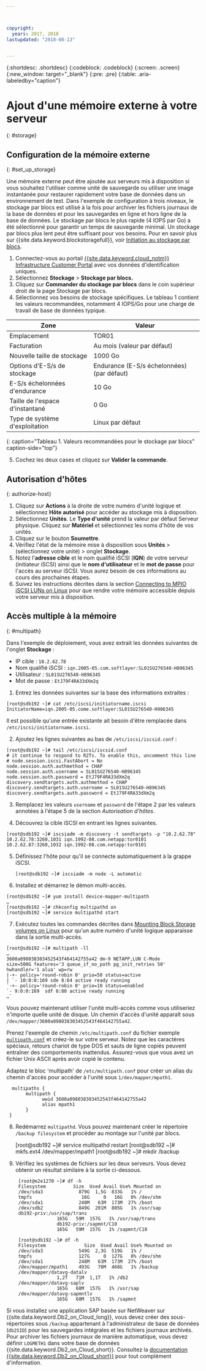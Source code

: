 ```yaml
---



copyright:
  years: 2017, 2018
lastupdated: "2018-08-13"


---
```


{:shortdesc: .shortdesc}
{:codeblock: .codeblock}
{:screen: .screen}
{:new_window: target="_blank"}
{:pre: .pre}
{:table: .aria-labeledby="caption"}

# Ajout d'une mémoire externe à votre serveur
{: #storage}

## Configuration de la mémoire externe
{: #set_up_storage}

Une mémoire externe peut être ajoutée aux serveurs mis à disposition si vous souhaitez l'utiliser comme unité de sauvegarde ou utiliser une image instantanée pour restaurer rapidement votre base de données dans un environnement de test. Dans l'exemple de configuration à trois niveaux, le stockage par blocs est utilisé à la fois pour archiver les fichiers journaux de la base de données et pour les sauvegardes en ligne et hors ligne de la base de données. Le stockage par blocs le plus rapide (4 IOPS par Go) a été sélectionné pour garantir un temps de sauvegarde minimal. Un stockage par blocs plus lent peut être suffisant pour vos besoins. Pour en savoir plus sur {{site.data.keyword.blockstoragefull}}, voir [Initiation au stockage par blocs](https://console.bluemix.net/docs/infrastructure/BlockStorage/index.html#getting-started-with-block-storage).


1. Connectez-vous au portail [{{site.data.keyword.cloud_notm}} Infrastructure Customer Portal](https://control.softlayer.com/) avec vos données d'identification uniques.
2. Sélectionnez **Stockage** > **Stockage par blocs.**
3. Cliquez sur **Commander du stockage par blocs** dans le coin supérieur droit de la page Stockage par blocs.
4. Sélectionnez vos besoins de stockage spécifiques. Le tableau 1 contient les valeurs recommandées, notamment 4 IOPS/Go pour une charge de travail de base de données typique.

|              Zone                |      Valeur                                       |
| -------------------------------- | ------------------------------------------------- |
|Emplacement                       | TOR01                                             |
|Facturation                       | Au mois (valeur par défaut)                       |
|Nouvelle taille de stockage       | 1000 Go                                           |
|Options d'E-S/s de stockage       | Endurance (E-S/s échelonnées) (par défaut)        |
|E-S/s échelonnées d'endurance     | 10 Go                                             |
|Taille de l'espace d'instantané   | 0 Go                                              |
|Type de système d'exploitation    | Linux par défaut                                  |
{: caption="Tableau 1. Valeurs recommandées pour le stockage par blocs" caption-side="top"}

5. Cochez les deux cases et cliquez sur **Valider la commande**.

## Autorisation d'hôtes
{: authorize-host}

1. Cliquez sur **Actions** à la droite de votre numéro d'unité logique et sélectionnez **Hôte autorisé** pour accéder au stockage mis à disposition.
2. Sélectionnez **Unités**. Le **Type d'unité** prend la valeur par défaut Serveur physique. Cliquez sur **Matériel** et sélectionnez les noms d'hôte de vos unités.
3. Cliquez sur le bouton **Soumettre**.
4. Vérifiez l'état de la mémoire mise à disposition sous **Unités** > (sélectionnez votre unité) > onglet **Stockage**.
5. Notez l'**adresse cible** et le nom qualifié iSCSI (**IQN**) de votre serveur (initiateur iSCSI) ainsi que le **nom d'utilisateur** et le **mot de passe** pour l'accès au serveur iSCSI. Vous aurez besoin de ces informations au cours des prochaines étapes.
6. Suivez les instructions décrites dans la section [Connecting to MPIO iSCSI LUNs on Linux](https://console.bluemix.net/docs/infrastructure/BlockStorage/accessing_block_storage_linux.html#connecting-to-mpio-iscsi-luns-on-linux) pour que rendre votre mémoire accessible depuis votre serveur mis à disposition.

## Accès multiple à la mémoire
{: #multipath}

Dans l'exemple de déploiement, vous avez extrait les données suivantes de l'onglet **Stockage** :
  * IP cible : `10.2.62.78`
  * Nom qualifié iSCSI : `iqn.2005-05.com.softlayer:SL01SU276540-H896345`
  * Utilisateur : `SL01SU276540-H896345`
  * Mot de passe : `EtJ79F4RA33dXm2q`

1. Entrez les données suivantes sur la base des informations extraites :
```
[root@sdb192 ~]# cat /etc/iscsi/initiatorname.iscsi
InitiatorName=iqn.2005-05.come.softlayer:SL01SU276540-H986345
```
   Il est possible qu'une entrée existante ait besoin d'être remplacée dans `/etc/iscsi/initiatorname.iscsi`.

2. Ajoutez les lignes suivantes au bas de `/etc/iscsi/iscsid.conf` :
```
[root@sdb192 ~]# tail /etc/iscsi/iscsid.conf
# it continue to respond to R2Ts. To enable this, uncomment this line
# node.session.iscsi.FastAbort = No
node.session.auth.authmethod = CHAP
node.session.auth.username = SL01SU276540-H896345
node.session.auth.password = EtJ79F4RA33dXm2q
discovery.sendtargets.auth.authmethod = CHAP
discovery.sendtargets.auth.username = SL01SU276540-H896345
discovery.sendtargets.auth.password = EtJ79F4RA33dXm2q
```

3. Remplacez les valeurs `username` et `password` de l'étape 2 par les valeurs annotées à l'étape 5 de la section *Autorisation d'hôtes*.

4. Découvrez la cible iSCSI en entrant les lignes suivantes.
```
[root@sdb192 ~]# iscsiadm -m discovery -t sendtargets -p "10.2.62.78"
10.2.62.78:3260,1031 iqn.1992-08.com.netapp:tor0101
10.2.62.87:3260,1032 iqn.1992-08.com.netapp:tor0101
```

5. Définissez l'hôte pour qu'il se connecte automatiquement à la grappe iSCSI.

      `[root@sdb192 ~]# iscsiadm -m node -L automatic`

6. Installez et démarrez le démon multi-accès.
```
[root@sdb192 ~]# yum install device-mapper-multipath
…
[root@sdb192 ~]# chkconfig multipathd on
[root@sdb192 ~]# service multipathd start
```

7. Exécutez toutes les commandes décrites dans [Mounting Block Storage volumes on Linux](https://console.bluemix.net/docs/infrastructure/BlockStorage/accessing_block_storage_linux.html#mounting-block-storage-volumes) pour qu'un autre numéro d'unité logique apparaisse dans la sortie multi-accès.
```
[root@sdb192 ~]# multipath -ll
…
3600a098038303452543f464142755a42 dm-9 NETAPP,LUN C-Mode
size=500G features='3 queue_if_no_path pg_init_retries 50' hwhandler='1 alua' wp=rw
|-+- policy='round-robin 0' prio=50 status=active
| `- 10:0:0:169 sde 8:64 active ready running
`-+- policy='round-robin 0' prio=10 status=enabled
`- 9:0:0:169  sdf 8:80 active ready running
…`
```

Vous pouvez maintenant utiliser l'unité multi-accès comme vous utiliseriez n'importe quelle unité de disque. Un chemin d'accès d'unité apparaît sous `/dev/mapper/3600a098038303452543f464142755a42`.

Prenez l'exemple de chemin `/etc/multipath.conf` du fichier exemple [`multipath.conf`](/docs/infrastructure/sap-netweaver-rhel-qrg/rhel-sample.html#sample) et créez-le sur votre serveur. Notez que les caractères spéciaux, retours chariot de type DOS et sauts de ligne copiés peuvent entraîner des comportements inattendus. Assurez-vous que vous avez un fichier Unix ASCII après avoir copié le contenu.

Adaptez le bloc 'multipath' de `/etc/multipath.conf` pour créer un alias du chemin d'accès pour accéder à l'unité sous `1/dev/mapper/mpath1`.

      multipaths {
	       multipath {
		         wwid 3600a098038303452543f464142755a42
		         alias mpath1
	       }
     }

8. Redémarrez `multipathd`. Vous pouvez maintenant créer le répertoire `/backup filesystem` et procéder au montage sur l'unité par blocs.

      [root@sdb192 ~]# service multipathd restart
      [root@sdb192 ~]# mkfs.ext4 /dev/mapper/mpath1
      [root@sdb192 ~]# mkdir  /backup

9. Vérifiez les systèmes de fichiers sur les deux serveurs. Vous devez obtenir un résultat similaire à la sortie ci-dessous.

        [root@e2e1270 ~]# df -h
        Filesystem		    Size  Used Avail Use% Mounted on
        /dev/sda3             879G  1,5G  833G   1% /
        tmpfs                  16G     0   16G   0% /dev/shm
        /dev/sda1             248M   63M  173M  27% /boot
        /dev/sdb2             849G  201M  805G   1% /usr/sap
        db192-priv:/usr/sap/trans
                      165G   59M  157G   1% /usr/sap/trans
                      db192-priv:/sapmnt/C10
                      165G   59M  157G   1% /sapmnt/C10

        [root@sdb192 ~]# df -h
        Filesystem      	    Size  Used Avail Use% Mounted on
        /dev/sda3             549G  2,3G  519G   1% /
        tmpfs                 127G     0  127G   0% /dev/shm
        /dev/sda1             248M   63M  173M  27% /boot
        /dev/mapper/mpath1    493G   70M  468G   1% /backup
        /dev/mapper/datavg-datalv
                      1,2T   71M  1,1T   1% /db2
        /dev/mapper/datavg-saplv
                      165G   60M  157G   1% /usr/sap
        /dev/mapper/datavg-sapmntlv
                      165G   60M  157G   1% /sapmnt

Si vous installez une application SAP basée sur NetWeaver sur {{site.data.keyword.Db2_on_Cloud_long}}, vous devez créer des sous-répertoires sous `/backup` appartenant à l'administrateur de base de données (`db2SID`) pour les sauvegardes intégrales et les fichiers journaux archivés. Pour archiver les fichiers journaux de manière automatique, vous devez définir `LOGMETH1` dans votre base de données {{site.data.keyword.Db2_on_Cloud_short}}. Consultez la [documentation {{site.data.keyword.Db2_on_Cloud_short}}](http://www.ibm.com/support/knowledgecenter/SSEPGG_10.5.0/com.ibm.db2.luw.admin.ha.doc/doc/c0051344.html) pour tout complément d'information.

